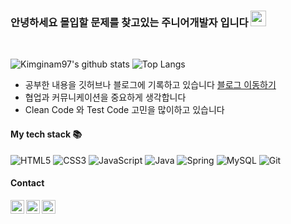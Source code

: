 ### 안녕하세요 몰입할 문제를 찾고있는 주니어개발자 입니다 <img src="https://media.giphy.com/media/hvRJCLFzcasrR4ia7z/giphy.gif" width="25px">
<br />

![Kimginam97's github stats](https://github-readme-stats.vercel.app/api?username=Kimginam97&show_icons=true&theme=merko)
![Top Langs](https://github-readme-stats.vercel.app/api/top-langs/?username=Kimginam97&layout=compact&theme=tokyonight)

* 공부한 내용을 깃허브나 블로그에 기록하고 있습니다  [블로그 이동하기](https://dudurian.tistory.com/)
* 협업과 커뮤니케이션을 중요하게 생각합니다
* Clean Code 와 Test Code 고민을 많이하고 있습니다

#### My tech stack 📚
![HTML5](https://img.shields.io/badge/-HTML5-F05032?style=for-the-badge&logo=html5&logoColor=ffffff)
![CSS3](https://img.shields.io/badge/-CSS3-007ACC?style=for-the-badge&logo=css3)
![JavaScript](https://img.shields.io/badge/-JavaScript-%23F7DF1C?style=for-the-badge&logo=javascript&logoColor=000000&labelColor=%23F7DF1C&color=%23FFCE5A)
![Java](https://img.shields.io/badge/-Java-007396?style=for-the-badge&logo=java&logoColor=ffffff)
![Spring](https://img.shields.io/badge/-Spring-6DB33F?style=for-the-badge&logo=spring&logoColor=ffffff)
![MySQL](https://img.shields.io/badge/-mysql-4479A1?style=for-the-badge&logo=mysql&logoColor=ffffff)
![Git](https://img.shields.io/badge/-Git-F05032?style=for-the-badge&logo=git&logoColor=ffffff)

#### Contact
 <a href="https://www.instagram.com/ginam97/">
  <img align="left" alt="Abhishek's Instagram" width="22px" src="https://raw.githubusercontent.com/hussainweb/hussainweb/main/icons/instagram.png" />
</a>
<a href="https://twitter.com/duduri123">
  <img align="left" alt="Abhishek Naidu | Twitter" width="22px" src="https://raw.githubusercontent.com/peterthehan/peterthehan/master/assets/twitter.svg" />
</a>
<a href="https://www.linkedin.com/in/ginam-kim-403a61202/">
  <img align="left" alt="Abhishek's LinkedIN" width="22px" src="https://raw.githubusercontent.com/peterthehan/peterthehan/master/assets/linkedin.svg" />
</a>



